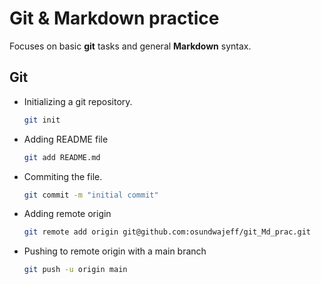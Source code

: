 # Git & Markdown practice

Focuses on basic **git** tasks and general **Markdown** syntax.

## Git

- Initializing a git repository.

    ```bash
    git init
    ```

- Adding README file

    ```bash
    git add README.md
    ```

- Commiting the file.

    ```bash
    git commit -m "initial commit"
    ```

- Adding remote origin

    ```bash
    git remote add origin git@github.com:osundwajeff/git_Md_prac.git
    ```

- Pushing to remote origin with a main branch

    ```bash
    git push -u origin main
    ```

